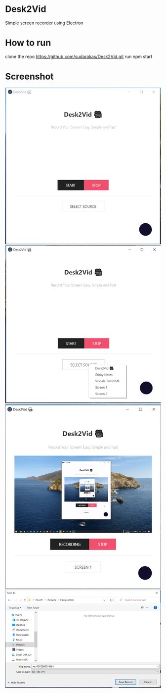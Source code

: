 # Desk2Vid
Simple screen recorder using Electron

# How to run
clone the repo https://github.com/sudarakas/Desk2Vid.git
run npm start

# Screenshot

![alt 1](https://github.com/sudarakas/Desk2Vid/blob/master/screenshot/Screenshot.png)
![alt 2](https://github.com/sudarakas/Desk2Vid/blob/master/screenshot/Screenshot2.png)
![alt 3](https://github.com/sudarakas/Desk2Vid/blob/master/screenshot/Screenshot3.png)
![alt 4](https://github.com/sudarakas/Desk2Vid/blob/master/screenshot/Screenshot4.png)
